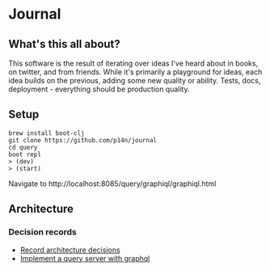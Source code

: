 # Journal

## What's this all about?

This software is the result of iterating over ideas I've heard about in books, on twitter, and from friends.  While it's primarily a playground for ideas, each idea builds on the previous, adding some new quality or ability.  Tests, docs, deployment - everything should be production quality.

## Setup

    brew install boot-clj
    git clone https://github.com/p14n/journal
    cd query
    boot repl
    > (dev)
    > (start)

Navigate to http://localhost:8085/query/graphiql/graphiql.html

## Architecture

### Decision records

* [Record architecture decisions](/architecture/decisions/0001-record-architecture-decisions/)
* [Implement a query server with graphql](/architecture/decisions/0002-use-clojure-graphql-datomic-query-server/)



